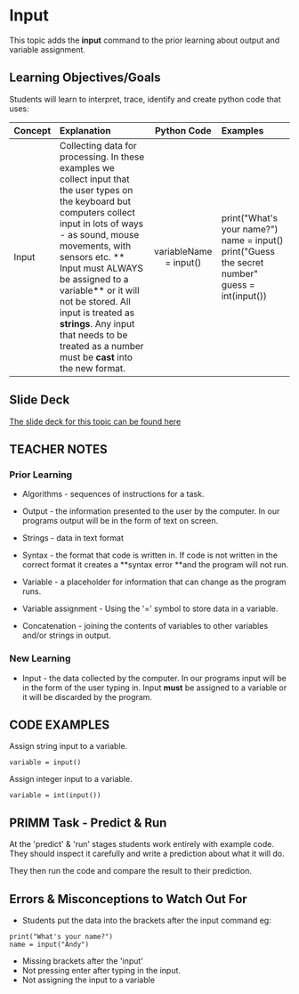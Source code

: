 # Input
This topic adds the **input** command to the prior learning about output and variable assignment.

## Learning Objectives/Goals

Students will learn to interpret, trace, identify and create python code that uses:

|Concept|Explanation|Python Code|Examples|
|:---|:---|:---:|:---|
|Input|Collecting data for processing.  In these examples we collect input that the user types on the keyboard but computers collect input in lots of ways - as sound, mouse movements, with sensors etc. ** Input must ALWAYS be assigned to a variable** or it will not be stored.  All input is treated as **strings**. Any input that needs to be treated as a number must be **cast** into the new format.|variableName = input()|print("What's your name?")  name = input()    print("Guess the secret number"  guess = int(input())| 

## Slide Deck

[The slide deck for this topic can be found here](https://docs.google.com/presentation/d/1iQtjLPF7ZCsytrZSkp3I_v9uE4SvYNA8x5TQLKQETJU/edit?usp=sharing)

## TEACHER NOTES

### Prior Learning

- Algorithms - sequences of instructions for a task.

- Output - the information presented to the user by the computer.  In our programs output will be in the form of text on screen.

- Strings - data in text format

- Syntax - the format that code is written in.  If code is not written in the correct format it creates a **syntax error **and the program will not run.

- Variable - a placeholder for information that can change as the program runs.

- Variable assignment - Using the '=' symbol to store data in a variable.

- Concatenation - joining the contents of variables to other variables and/or strings in output.

### New Learning

- Input - the data collected by the computer. In our programs input will be in the form of the user typing in.  Input **must** be assigned to a variable or it will be discarded by the program.

## CODE EXAMPLES

Assign string input to a variable.

```
variable = input()
```

Assign integer input to a variable.

```
variable = int(input())
```

## PRIMM Task - Predict & Run
At the 'predict' & 'run' stages students work entirely with example code.  They should inspect it carefully and write a prediction about what it will do.

They then run the code and compare the result to their prediction.

## Errors & Misconceptions to Watch Out For

- Students put the data into the brackets after the input command eg:
```
print("What's your name?")
name = input("Andy")
```
- Missing brackets after the 'input'
- Not pressing enter after typing in the input.
- Not assigning the input to a variable




